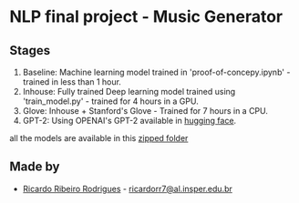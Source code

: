 # NLP final project - Music Generator

## Stages
1. Baseline: Machine learning model trained in 'proof-of-concepy.ipynb' - trained in less than 1 hour.
2. Inhouse: Fully trained Deep learning model trained using 'train_model.py' - trained for 4 hours in a GPU.
3. Glove: Inhouse + Stanford's Glove - Trained for 7 hours in a CPU.
4. GPT-2: Using OPENAI's GPT-2 available in [hugging face](https://huggingface.co/gpt2).

all the models are available in this [zipped folder](https://drive.google.com/file/d/1EqeK3p-7DsB_IAL2_jywZgLU1YXBhJiq/view?usp=sharing)

## Made by

- [Ricardo Ribeiro Rodrigues](https://github.com/RicardoRibeiroRodrigues) - ricardorr7@al.insper.edu.br
